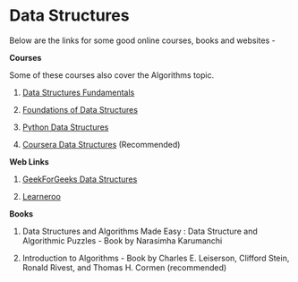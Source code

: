 # Data Structures 

Below are the links for some good online courses, books and websites - 

<b>Courses</b>

Some of these courses also cover the Algorithms topic.

1. [Data Structures Fundamentals](https://www.edx.org/course/data-structures-fundamentals)

2. [Foundations of Data Structures](https://www.edx.org/course/foundations-of-data-structures-2)

3. [Python Data Structures](https://www.edx.org/course/python-data-structures)

4. [Coursera Data Structures](https://www.coursera.org/learn/data-structures) (Recommended)

<b>Web Links</b> 

1. [GeekForGeeks Data Structures](https://www.geeksforgeeks.org/data-structures/)

2. [Learneroo](https://www.learneroo.com/subjects/8)

<b>Books</b>

1. Data Structures and Algorithms Made Easy : Data Structure and Algorithmic Puzzles - Book by Narasimha Karumanchi

2. Introduction to Algorithms - Book by Charles E. Leiserson, Clifford Stein, Ronald Rivest, and Thomas H. Cormen (recommended)

